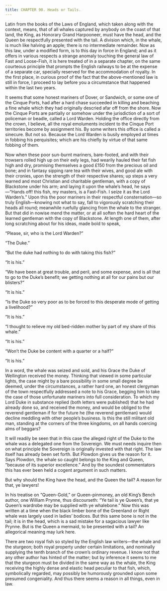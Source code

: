 ```yaml
---
title: CHAPTER 90. Heads or Tails.
---
```


Latin from the books of the Laws of England, which taken along with the context, means, that of all whales captured by anybody on the coast of that land, the King, as Honorary Grand Harpooneer, must have the head, and the Queen be respectfully presented with the tail. A division which, in the whale, is much like halving an apple; there is no intermediate remainder. Now as this law, under a modified form, is to this day in force in England; and as it offers in various respects a strange anomaly touching the general law of Fast and Loose-Fish, it is here treated of in a separate chapter, on the same courteous principle that prompts the English railways to be at the expense of a separate car, specially reserved for the accommodation of royalty. In the first place, in curious proof of the fact that the above-mentioned law is still in force, I proceed to lay before you a circumstance that happened within the last two years.

It seems that some honest mariners of Dover, or Sandwich, or some one of the Cinque Ports, had after a hard chase succeeded in killing and beaching a fine whale which they had originally descried afar off from the shore. Now the Cinque Ports are partially or somehow under the jurisdiction of a sort of policeman or beadle, called a Lord Warden. Holding the office directly from the crown, I believe, all the royal emoluments incident to the Cinque Port territories become by assignment his. By some writers this office is called a sinecure. But not so. Because the Lord Warden is busily employed at times in fobbing his perquisites; which are his chiefly by virtue of that same fobbing of them.

Now when these poor sun-burnt mariners, bare-footed, and with their trowsers rolled high up on their eely legs, had wearily hauled their fat fish high and dry, promising themselves a good £150 from the precious oil and bone; and in fantasy sipping rare tea with their wives, and good ale with their cronies, upon the strength of their respective shares; up steps a very learned and most Christian and charitable gentleman, with a copy of Blackstone under his arm; and laying it upon the whale’s head, he says—“Hands off! this fish, my masters, is a Fast-Fish. I seize it as the Lord Warden’s.” Upon this the poor mariners in their respectful consternation—so truly English—knowing not what to say, fall to vigorously scratching their heads all round; meanwhile ruefully glancing from the whale to the stranger. But that did in nowise mend the matter, or at all soften the hard heart of the learned gentleman with the copy of Blackstone. At length one of them, after long scratching about for his ideas, made bold to speak,

“Please, sir, who is the Lord Warden?”

“The Duke.”

“But the duke had nothing to do with taking this fish?”

“It is his.”

“We have been at great trouble, and peril, and some expense, and is all that to go to the Duke’s benefit; we getting nothing at all for our pains but our blisters?”

“It is his.”

“Is the Duke so very poor as to be forced to this desperate mode of getting a livelihood?”

“It is his.”

“I thought to relieve my old bed-ridden mother by part of my share of this whale.”

“It is his.”

“Won’t the Duke be content with a quarter or a half?”

“It is his.”

In a word, the whale was seized and sold, and his Grace the Duke of Wellington received the money. Thinking that viewed in some particular lights, the case might by a bare possibility in some small degree be deemed, under the circumstances, a rather hard one, an honest clergyman of the town respectfully addressed a note to his Grace, begging him to take the case of those unfortunate mariners into full consideration. To which my Lord Duke in substance replied (both letters were published) that he had already done so, and received the money, and would be obliged to the reverend gentleman if for the future he (the reverend gentleman) would decline meddling with other people’s business. Is this the still militant old man, standing at the corners of the three kingdoms, on all hands coercing alms of beggars?

It will readily be seen that in this case the alleged right of the Duke to the whale was a delegated one from the Sovereign. We must needs inquire then on what principle the Sovereign is originally invested with that right. The law itself has already been set forth. But Plowdon gives us the reason for it. Says Plowdon, the whale so caught belongs to the King and Queen, “because of its superior excellence.” And by the soundest commentators this has ever been held a cogent argument in such matters.

But why should the King have the head, and the Queen the tail? A reason for that, ye lawyers!

In his treatise on “Queen-Gold,” or Queen-pinmoney, an old King’s Bench author, one William Prynne, thus discourseth: “Ye tail is ye Queen’s, that ye Queen’s wardrobe may be supplied with ye whalebone.” Now this was written at a time when the black limber bone of the Greenland or Right whale was largely used in ladies’ bodices. But this same bone is not in the tail; it is in the head, which is a sad mistake for a sagacious lawyer like Prynne. But is the Queen a mermaid, to be presented with a tail? An allegorical meaning may lurk here.

There are two royal fish so styled by the English law writers—the whale and the sturgeon; both royal property under certain limitations, and nominally supplying the tenth branch of the crown’s ordinary revenue. I know not that any other author has hinted of the matter; but by inference it seems to me that the sturgeon must be divided in the same way as the whale, the King receiving the highly dense and elastic head peculiar to that fish, which, symbolically regarded, may possibly be humorously grounded upon some presumed congeniality. And thus there seems a reason in all things, even in law.